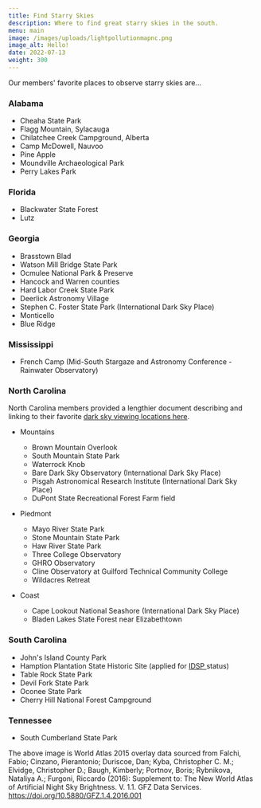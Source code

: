 ```yaml
---
title: Find Starry Skies
description: Where to find great starry skies in the south.
menu: main
image: /images/uploads/lightpollutionmapnc.png
image_alt: Hello!
date: 2022-07-13
weight: 300
---
```

Our members' favorite places to observe starry skies are...

### Alabama

* Cheaha State Park
* Flagg Mountain, Sylacauga
* Chilatchee Creek Campground, Alberta
* Camp McDowell, Nauvoo 
* Pine Apple  
* Moundville Archaeological Park
* P﻿erry Lakes Park

### Florida

* Blackwater State Forest
* Lutz

### Georgia

* Brasstown Blad
* Watson Mill Bridge State Park
* Ocmulee National Park & Preserve
* Hancock and Warren counties
* Hard Labor Creek State Park
* Deerlick Astronomy Village
* Stephen C. Foster State Park (International Dark Sky Place)
* Monticello
* Blue Ridge

### Mississippi

* French Camp (Mid-South Stargaze and Astronomy Conference - Rainwater Observatory)

### N﻿orth Carolina

N﻿orth Carolina members provided a lengthier document describing and linking to their favorite [dark sky viewing locations here](https://docs.google.com/document/d/1M-eM4DLpCcLDzfcOXNKjPpyR7FL36h3kon4jD7g30E4/edit?usp=sharing).

* M﻿ountains

  * B﻿rown Mountain Overlook
  * S﻿outh Mountain State Park
  * W﻿aterrock Knob
  * Bare Dark Sky Observatory (International Dark Sky Place)
  * P﻿isgah Astronomical Research Institute (International Dark Sky Place)
  * D﻿uPont State Recreational Forest Farm field
* P﻿iedmont

  * M﻿ayo River State Park
  * S﻿tone Mountain State Park
  * H﻿aw River State Park
  * Three College Observatory
  * G﻿HRO Observatory
  * C﻿line Observatory at Guilford Technical Community College
  * W﻿ildacres Retreat
* C﻿oast

  * C﻿ape Lookout National Seashore (International Dark Sky Place)
  * B﻿laden Lakes State Forest near Elizabethtown

### South Carolina

* John's Island County Park
* Hamption Plantation State Historic Site (applied for [IDSP ](https://www.darksky.org/our-work/conservation/idsp/)status)
* T﻿able Rock State Park
* D﻿evil Fork State Park
* O﻿conee State Park
* C﻿herry Hill National Forest Campground

### Tennessee

* South Cumberland State Park

The above image is World Atlas 2015 overlay data sourced from Falchi, Fabio; Cinzano, Pierantonio; Duriscoe, Dan; Kyba, Christopher C. M.; Elvidge, Christopher D.; Baugh, Kimberly; Portnov, Boris; Rybnikova, Nataliya A.; Furgoni, Riccardo (2016): Supplement to: The New World Atlas of Artificial Night Sky Brightness. V. 1.1. GFZ Data Services. https://doi.org/10.5880/GFZ.1.4.2016.001